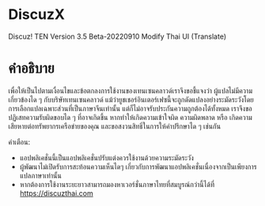 # DiscuzX
Discuz! TEN Version 3.5 Beta-20220910 Modify Thai UI (Translate)

# คำอธิบาย

เพื่อให้เป็นไปตามเงื่อนไขและข้อตกลงการใช้งานของเทนเซนคลาวด์เราจึงขอชี้แจงว่า ผู้แปลไม่มีความเกี่ยวข้องได ๆ กับบริษัทเทนเซนคลาวด์ 
แม้ว่ายูชเชอร์อินเตอร์เฟซนี้จะถูกดัดแปลงอย่างระมัดระวังโดยการเลือกแปลเฉพาะส่วนที่เป็นภาษาจีนเท่านั้น
แต่ก็ไม่อาจรับประกันความถูกต้องได้ทั้งหมด เราจึงขอปฏิเสทความรับผิดขอบได ๆ ที่อาจเกิดขึ้น 
หากทำให้เกิดความเข้าใจผิด ความผิดพลาด หรือ เกิดความเสียหายต่อทรัพยากรเครือข่ายของคุณ และขอสงวนสิทธิ์ในการให้คำปรึกษาได ๆ เช่นกัน

คำเตือน:
- แอปพลิเคชั่นนี้เป็นแอปพลิเคชั่นปรับแต่งควรใช้งานด้วยความระมัดระวัง
- ผู้พัฒนาไม่เปิดรับการสะท้อนความเห็นไดๆ เกี่ยวกับการพัฒนาแอปพลิเคชั่นเนื่องจากเป็นเพียงการแปลภาษาเท่านั้น
- หากต้องการใช้งานระยะยาวสามารถมองหาเวอร์ชั่นภาษาไทยที่สมบูรณ์กว่านี้ได้ที่ https://discuzthai.com

